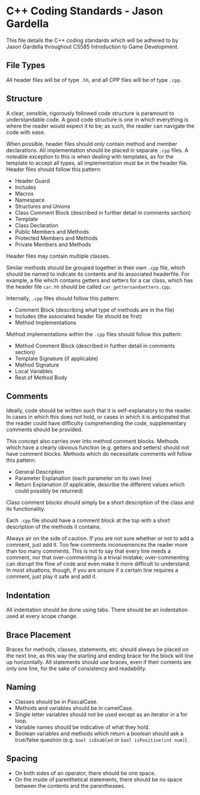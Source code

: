 C++ Coding Standards - Jason Gardella
=====================================

This file details the C++ coding standards which will be adhered to by Jason Gardella throughout CS585 Introduction to Game Development.

File Types
----------
All header files will be of type `.hh`, and all CPP files will be of type `.cpp`.

Structure
---------
A clear, sensible, rigorously followed code structure is paramount to understandable code. A good code structure is one in which everything is where the reader would expect it to be; as such, the reader can navigate the code with ease.

When possible, header files should *only* contain method and member declarations. All implementation should be placed in separate `.cpp` files. A noteable exception to this is when dealing with templates,
as for the template to accept all types, all implementation must be in the header file. Header files should follow this pattern:

- Header Guard 
- Includes
- Macros
- Namespace
- Structures and Unions
- Class Comment Block (described in further detail in comments section)
- Template
- Class Declaration
- Public Members and Methods
- Protected Members and Methods
- Private Members and Methods

Header files may contain multiple classes.

Similar methods should be grouped together in their own `.cpp` file, which should be named to indicate its contents and its associated headerfile.
For example, a file which contains getters and setters for a car class, which has the header file `car.hh` should be called `car_gettersandsetters.cpp`.

Internally, `.cpp` files should follow this pattern:

- Comment Block (describing what type of methods are in the file)
- Includes (the associated header file should be first)
- Method Implementations

Method implementations within the `.cpp` files should follow this pattern:

- Method Comment Block (described in further detail in comments section)
- Template Signature (if applicable)
- Method Signature
- Local Variables
- Rest of Method Body

Comments
--------
Ideally, code should be written such that it is self-explanatory to the reader. In cases in which this does not hold, or cases in which it is anticipated that the reader could have difficulty comprehending the code,
supplementary comments should be provided.

This concept also carries over into method comment blocks. Methods which have a clearly obvious function (e.g. getters and setters) should not have comment blocks. Methods which do necessitate comments will follow this pattern:

- General Description
- Parameter Explanation (each parameter on its own line)
- Return Explanation (if applicable, describe the different values which could possibly be returned)

Class comment blocks should simply be a short description of the class and its functionality.

Each `.cpp` file should have a comment block at the top with a short description of the methods it contains.

Always air on the side of caution. If you are not sure whether or not to add a comment, just add it. Too few comments inconveniences the reader more than too many comments. This is not to say that every line needs a comment, nor that over-commenting
is a trivial mistake; over-commenting can disrupt the flow of code and even make it more difficult to understand. In most situations, though, if you are unsure if a certain line requires a comment, just play it safe and add it.

Indentation
-----------
All indentation should be done using tabs. There should be an indentation used at every scope change.

Brace Placement
---------------
Braces for methods, classes, statements, etc. should always be placed on the next line, as this way the starting and ending brace for the block will line up horizontally.
All statements should use braces, even if their contents are only one line, for the sake of consistency and readability.

Naming
------
- Classes should be in PascalCase.
- Methods and variables should be in camelCase.
- Single letter variables should not be used except as an iterator in a for loop.
- Variable names should be indicative of what they hold.
- Boolean variables and methods which return a boolean should ask a true/false question (e.g. `bool isEnabled` or `bool isPositive(int num)`).

Spacing
-------
- On both sides of an operator, there should be one space.
- On the inside of parenthetical statements, there should be no space between the contents and the parenthesees.
